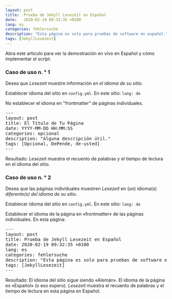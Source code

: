 ```yaml
---
layout: post
title:  Prueba de Jekyll Lesezeit en Español
date:   2020-02-19 09:32:35 +0100
lang: es
categories: fehlersuche
description: "Esta página es solo para pruebas de software en español."
tags: [JekyllLesezeit]
---
```

Abra este artículo para ver la demostración en vivo en Español y cómo implementar el script.
<!--more-->

### Caso de uso n. ° 1

Desea que <em>Lesezeit</em> muestre información <em>en el idioma de su sitio</em>.

Establecer idioma del sitio en <code>config.yml</code>. En este sitio: <code>lang: de</code>

No establecer el idioma en "frontmatter" de páginas individuales.

<pre>
---
layout: post
title: El Título de Tu Página
date: YYYY-MM-DD HH:MM:SS
categories: opcional
description: "Alguna descripción útil."
tags: [Opcional, DePende, de-usted]
---
</pre>

Resultado: <em>Lesezeit</em> muestra el recuento de palabras y el tiempo de lectura en el idioma del sitio.

### Caso de uso n. ° 2

Desea que las páginas individuales muestren <em>Lesezeit</em> en (un) idioma(s) <em>diferente(s) del idioma de su sitio</em>.

Establecer idioma del sitio en <code>config.yml</code>. En este sitio: <code>lang: de</code>

Establecer el idioma de la página en &#171;frontmatter&#187; de las páginas individuales. En esta página:

<pre>
---
layout: post
title: Prueba de Jekyll Lesezeit en Español
date: 2020-02-19 09:32:35 +0100
lang: es
categories: fehlersuche
description: "Esta página es solo para pruebas de software en español."
tags: [JekyllLesezeit]
---
</pre>

Resultado: El idioma del sitio sigue siendo &#171;Alemán&#187;. El idioma de la página es &#171;Español&#187; (o eso espero). <em>Lesezeit</em> muestra el recuento de palabras y el tiempo de lectura en esta página en Español.
